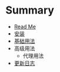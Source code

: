 # Summary

* [Read Me](README.md)
* [安装](doc/instrall.md)
* [基础用法](doc/base.md)
* 高级用法
  * 代理用法
* [更新日志](updateinfo.md)

